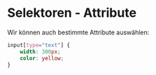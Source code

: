 # Selektoren - Attribute

<show-structure depth="2" />

Wir können auch bestimmte Attribute auswählen:

```CSS
input[type="text"] {
    width: 300px;
    color: yellow;
}
```
